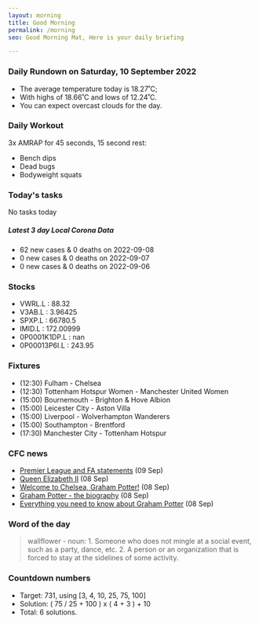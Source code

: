 ```yaml
---
layout: morning
title: Good Morning
permalink: /morning
seo: Good Morning Mat, Here is your daily briefing

---
```


<!-- weather_marker starts -->
### Daily Rundown on Saturday, 10 September 2022

- The average temperature today is 18.27˚C;
- With highs of 18.66˚C and lows of 12.24˚C.
- You can expect overcast clouds for the day.

<!-- weather_marker ends -->

### Daily Workout
<!-- workout_marker starts -->
3x AMRAP for 45 seconds, 15 second rest:

- Bench dips
- Dead bugs
- Bodyweight squats

<!-- workout_marker ends -->

### Today's tasks
<!-- task_marker starts -->
No tasks today
<!-- task_marker ends -->

<!-- c19_marker starts -->
##### Latest 3 day Local Corona Data

- 62 new cases & 0 deaths on 2022-09-08
- 0 new cases & 0 deaths on 2022-09-07
- 0 new cases & 0 deaths on 2022-09-06

<!-- c19_marker ends -->

### Stocks

<!-- stocks_marker starts -->

- VWRL.L : 88.32
- V3AB.L : 3.96425
- SPXP.L : 66780.5
- IMID.L : 172.00999
- 0P0001K1DP.L : nan
- 0P00013P6I.L : 243.95

<!-- stocks_marker ends -->

### Fixtures

<!-- sports_marker starts -->

<ul>
<li>(12:30) Fulham - Chelsea</li>
<li>(12:30) Tottenham Hotspur Women - Manchester United Women</li>
<li>(15:00) Bournemouth - Brighton & Hove Albion</li>
<li>(15:00) Leicester City - Aston Villa</li>
<li>(15:00) Liverpool - Wolverhampton Wanderers</li>
<li>(15:00) Southampton - Brentford</li>
<li>(17:30) Manchester City - Tottenham Hotspur</li>
</ul>

<!-- sports_marker ends -->

### CFC news

<!-- cfc_marker starts -->
- [Premier League and FA statements](https://chelseafc.com/en/news/article/premier-league-statement-fulham-fixture) (09 Sep)
- [Queen Elizabeth II](https://chelseafc.com/en/news/article/queen-elizabeth-ii) (08 Sep)
- [Welcome to Chelsea, Graham Potter!](https://chelseafc.com/en/news/article/welcome-to-chelsea-graham-potter) (08 Sep)
- [Graham Potter - the biography](https://chelseafc.com/en/news/article/graham-potter-the-biography) (08 Sep)
- [Everything you need to know about Graham Potter](https://chelseafc.com/en/news/article/everything-you-need-to-know-about-graham-potter) (08 Sep)

<!-- cfc_marker ends -->

### Word of the day
<!-- word_marker starts -->

 > wallflower - noun: 1. Someone who does not mingle at a social event, such as a party, dance, etc. 2. A person or an organization that is forced to stay at the sidelines of some activity.

<!-- word_marker ends -->

### Countdown numbers
<!-- game_marker starts -->

- Target: 731, using [3, 4, 10, 25, 75, 100]
- Solution: ( 75 / 25 + 100 ) x ( 4 + 3 ) + 10
- Total: 6 solutions.

<!-- game_marker ends -->